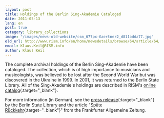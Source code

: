 ```yaml
---
layout: post
title: Holdings of the Berlin Sing-Akademie Cataloged
date: 2011-05-13
lang: en
post: true
category: library_collections
image: "/images/news-old-website/csm_677px-Gaertner2_d811bdda77.jpg"
old_url: http://www.rism.info/en/home/newsdetails/browse/64/article/64/holdings-of-the-berlin-sing-akademie-cataloged.html
email: Klaus.Keil@RISM.info
author: Klaus Keil
---
```


The complete archival holdings of the Berlin Sing-Akademie have been cataloged. The collection, which is of high importance to musicians and musicologists, was believed to be lost after the Second World War but was discovered in the Ukraine in 1999. In 2001, it was returned to the Berlin State Library. All of the Sing-Akademie's holdings are described in RISM's [online catalog](https://opac.rism.info/search?View=rism&siglum=D-Bsa){:target="_blank"}.

For more information (in German), see the [press release](https://web.archive.org/web/20110706093527/http://staatsbibliothek-berlin.de/nc/ueber-uns/presse/detail/article/2011-05-12-4729.html){:target="_blank"} by the Berlin State Library and the article "[Späte Rückkehr](http://www.faz.net/IN/INtemplates/faznet/default.asp?tpl=common/zwischenseite.asp&dx1=%7B7D9E00C4-1D03-294C-17BC-5E35C1814103%7D&rub=%7B01345753-1D51-4A28-9550-C982F21BCDBF%7D){:target="_blank"}" from the Frankfurter Allgemeine Zeitung.
